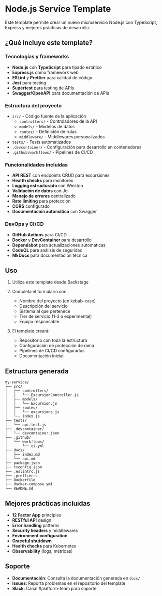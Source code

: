 # Node.js Service Template

Este template permite crear un nuevo microservicio Node.js con TypeScript, Express y mejores prácticas de desarrollo.

## ¿Qué incluye este template?

### Tecnologías y frameworks
- **Node.js** con **TypeScript** para tipado estático
- **Express.js** como framework web
- **ESLint** y **Prettier** para calidad de código
- **Jest** para testing
- **Supertest** para testing de APIs
- **Swagger/OpenAPI** para documentación de APIs

### Estructura del proyecto
- `src/` - Código fuente de la aplicación
  - `controllers/` - Controladores de la API
  - `models/` - Modelos de datos
  - `routes/` - Definición de rutas
  - `middleware/` - Middlewares personalizados
- `tests/` - Tests automatizados
- `.devcontainer/` - Configuración para desarrollo en contenedores
- `.github/workflows/` - Pipelines de CI/CD

### Funcionalidades incluidas
- **API REST** con endpoints CRUD para excursiones
- **Health checks** para monitoreo
- **Logging estructurado** con Winston
- **Validación de datos** con Joi
- **Manejo de errores** centralizado
- **Rate limiting** para protección
- **CORS** configurado
- **Documentación automática** con Swagger

### DevOps y CI/CD
- **GitHub Actions** para CI/CD
- **Docker** y **DevContainer** para desarrollo
- **Dependabot** para actualizaciones automáticas
- **CodeQL** para análisis de seguridad
- **MkDocs** para documentación técnica

## Uso

1. Utiliza este template desde Backstage
2. Completa el formulario con:
   - Nombre del proyecto (en kebab-case)
   - Descripción del servicio
   - Sistema al que pertenece
   - Tier de servicio (1-3 o experimental)
   - Equipo responsable

3. El template creará:
   - Repositorio con toda la estructura
   - Configuración de protección de rama
   - Pipelines de CI/CD configurados
   - Documentación inicial

## Estructura generada

```
my-service/
├── src/
│   ├── controllers/
│   │   └── ExcursionController.js
│   ├── models/
│   │   └── Excursion.js
│   ├── routes/
│   │   └── excursions.js
│   └── index.js
├── tests/
│   └── api.test.js
├── .devcontainer/
│   └── devcontainer.json
├── .github/
│   └── workflows/
│       └── ci.yml
├── docs/
│   ├── index.md
│   └── api.md
├── package.json
├── tsconfig.json
├── .eslintrc.js
├── .prettierrc
├── Dockerfile
├── docker-compose.yml
└── README.md
```

## Mejores prácticas incluidas

- **12 Factor App** principles
- **RESTful API** design
- **Error handling** patterns
- **Security headers** y middlewares
- **Environment configuration**
- **Graceful shutdown**
- **Health checks** para Kubernetes
- **Observability** (logs, métricas)

## Soporte

- **Documentación**: Consulta la documentación generada en `docs/`
- **Issues**: Reporta problemas en el repositorio del template
- **Slack**: Canal #platform-team para soporte
